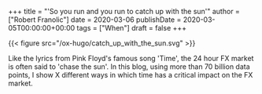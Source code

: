 +++
title = "'So you run and you run to catch up with the sun'"
author = ["Robert Franolic"]
date = 2020-03-06
publishDate = 2020-03-05T00:00:00+00:00
tags = ["When"]
draft = false
+++

{{< figure src="/ox-hugo/catch_up_with_the_sun.svg" >}}

Like the lyrics from Pink Floyd's famous song 'Time', the 24 hour FX
market is often said to 'chase the sun'. In this blog, using more than
70 billion data points, I show X different ways in which time has a
critical impact on the FX market.

<!--more-->